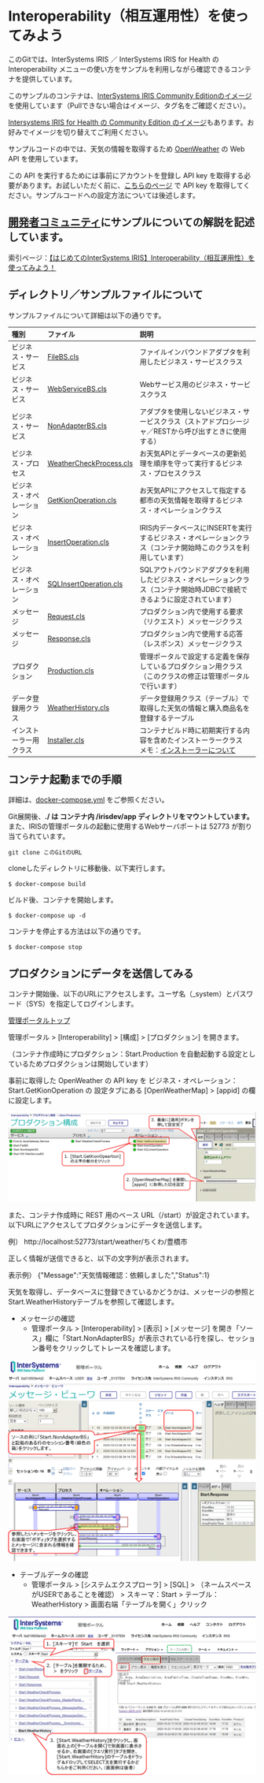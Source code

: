 # Interoperability（相互運用性）を使ってみよう
このGitでは、InterSystems IRIS ／ InterSystems IRIS for Health の Interoperability メニューの使い方をサンプルを利用しながら確認できるコンテナを提供しています。

このサンプルのコンテナは、[InterSystems IRIS Community Editionのイメージ](https://container.intersystems.com/contents?family=InterSystems%20IRIS%20Community%20Edition&product=iris-community&version=latest-cd)を使用しています（Pullできない場合はイメージ、タグ名をご確認ください）。

[Intersystems IRIS for Health の Community Edition のイメージ](https://container.intersystems.com/contents?family=InterSystems%20IRIS%20Community%20Edition&product=iris-ml-community&version=latest-em)もあります。お好みでイメージを切り替えてご利用ください。

サンプルコードの中では、天気の情報を取得するため [OpenWeather](https://openweathermap.org/current) の Web API を使用しています。

この API を実行するためには事前にアカウントを登録し API key を取得する必要があります。お試しいただく前に、[こちらのページ](https://home.openweathermap.org/api_keys) で API key を取得してください。サンプルコードへの設定方法については後述します。


## [開発者コミュニティ](https://jp.community.intersystems.com)にサンプルについての解説を記述しています。
索引ページ：[【はじめてのInterSystems IRIS】Interoperability（相互運用性）を使ってみよう！](https://jp.community.intersystems.com/node/483021)



## ディレクトリ／サンプルファイルについて
サンプルファイルについて詳細は以下の通りです。

|種別|ファイル|説明|
|:--|:--|:--|
|ビジネス・サービス|[FileBS.cls](/src/Start/FileBS.cls)|ファイルインバウンドアダプタを利用したビジネス・サービスクラス|
|ビジネス・サービス|[WebServiceBS.cls](/src/Start/WS/WebServiceBS.cls)|Webサービス用のビジネス・サービスクラス|
|ビジネス・サービス|[NonAdapterBS.cls](/src/Start/NonAdapterBS.cls)|アダプタを使用しないビジネス・サービスクラス（ストアドプロシージャ／RESTから呼び出すときに使用する）|
|ビジネス・プロセス|[WeatherCheckProcess.cls](/src/Start/WeatherCheckProcess.cls)|お天気APIとデータベースの更新処理を順序を守って実行するビジネス・プロセスクラス|
|ビジネス・オペレーション|[GetKionOperation.cls](/src/Start/GetKionOperation.cls)|お天気APIにアクセスして指定する都市の天気情報を取得するビジネス・オペレーションクラス|
|ビジネス・オペレーション|[InsertOperation.cls](/src/Start/InsertOperation.cls)|IRIS内データベースにINSERTを実行するビジネス・オペレーションクラス（コンテナ開始時このクラスを利用しています）|
|ビジネス・オペレーション|[SQLInsertOperation.cls](/src/Start/SQLInsertOperation.cls)|SQLアウトバウンドアダプタを利用したビジネス・オペレーションクラス（コンテナ開始時JDBCで接続できるように設定されています）|
|メッセージ|[Request.cls](/src/Start/Request.cls)|プロダクション内で使用する要求（リクエスト）メッセージクラス|
|メッセージ|[Response.cls](/src/Start/Response.cls)|プロダクション内で使用する応答（レスポンス）メッセージクラス|
|プロダクション|[Production.cls](/src/Start/Production.cls)|管理ポータルで設定する定義を保存しているプロダクション用クラス（このクラスの修正は管理ポータルで行います）|
|データ登録用クラス|[WeatherHistory.cls](/src/Start/WeatherHistory.cls)|データ登録用クラス（テーブル）で取得した天気の情報と購入商品名を登録するテーブル|
|インストーラー用クラス|[Installer.cls](/src/Installer.cls)|コンテナビルド時に初期実行する内容を含めたインストーラークラス　メモ：[インストーラーについて](https://docs.intersystems.com/iris20201/csp/docbookj/DocBook.UI.Page.cls?KEY=GCI_manifest)|


## コンテナ起動までの手順
詳細は、[docker-compose.yml](./docker-compose.yml) をご参照ください。

Git展開後、**./ は コンテナ内 /irisdev/app ディレクトリをマウントしています。**
また、IRISの管理ポータルの起動に使用するWebサーバポートは 52773 が割り当てられています。

```
git clone このGitのURL
```
cloneしたディレクトリに移動後、以下実行します。

```
$ docker-compose build
```
ビルド後、コンテナを開始します。
```
$ docker-compose up -d
```
コンテナを停止する方法は以下の通りです。
```
$ docker-compose stop
```

## プロダクションにデータを送信してみる
コンテナ開始後、以下のURLにアクセスします。ユーザ名（_system）とパスワード（SYS）を指定してログインします。

[管理ポータルトップ](http://localhost:52773/csp/sys/UtilHome.csp)

管理ポータル > [Interoperability] > [構成] > [プロダクション] を開きます。

（コンテナ作成時にプロダクション：Start.Production を自動起動する設定としているためプロダクションは開始しています）

事前に取得した OpenWeather の API key を ビジネス・オペレーション：Start.GetKionOperation の 設定タブにある [OpenWeatherMap] > [appid] の欄に設定します。

![appidの設定](/HowToSetAPPID.gif)

また、コンテナ作成時に REST 用のベース URL（/start）が設定されています。
以下URLにアクセスしてプロダクションにデータを送信します。

例）
http://localhost:52773/start/weather/ちくわ/豊橋市

正しく情報が送信できると、以下の文字列が表示されます。

表示例）
{"Message":"天気情報確認：依頼しました","Status":1}

天気を取得し、データベースに登録できているかどうかは、メッセージの参照とStart.WeatherHistoryテーブルを参照して確認します。


- メッセージの確認
    - 管理ポータル > [Interoperability] > [表示] > [メッセージ] を開き「ソース」欄に「Start.NonAdapterBS」が表示されている行を探し、セッション番号をクリックしてトレースを確認します。

![メッセージの参照](/Message.gif)

- テーブルデータの確認
    - 管理ポータル > [システムエクスプローラ] > [SQL] > （ネームスぺースがUSERであることを確認） > スキーマ：Start > テーブル：WeatherHistory > 画面右端「テーブルを開く」クリック

![テーブルの参照](/Table.gif)